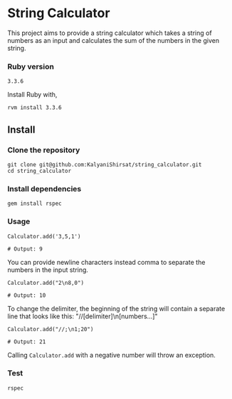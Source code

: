 # String Calculator

This project aims to provide a string calculator which takes a string of numbers as an input and calculates the sum of the numbers in the given string.

### Ruby version

```shell
3.3.6
```

Install Ruby with,

```
rvm install 3.3.6
```

## Install

### Clone the repository

```shell
git clone git@github.com:KalyaniShirsat/string_calculator.git
cd string_calculator
```

### Install dependencies

```shell
gem install rspec
```

### Usage

```shell
Calculator.add('3,5,1')

# Output: 9

```

You can provide newline characters instead comma to separate the numbers in the input string.

```shell
Calculator.add("2\n8,0")

# Output: 10

```

To change the delimiter, the beginning of the string will contain a separate line that looks like this: "//[delimiter]\n[numbers…]"

```shell
Calculator.add("//;\n1;20")

# Output: 21

```

Calling `Calculator.add` with a negative number will throw an exception.

### Test

```shell
rspec
```
